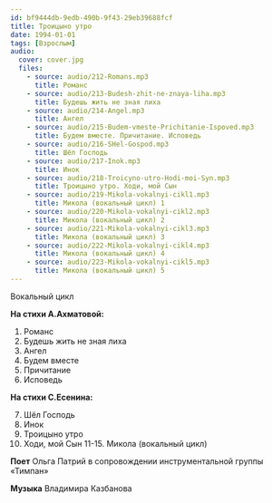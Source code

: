 ```yaml
---
id: bf9444db-9edb-490b-9f43-29eb39688fcf
title: Троицыно утро
date: 1994-01-01
tags: [Взрослым]
audio:
  cover: cover.jpg
  files:
    - source: audio/212-Romans.mp3
      title: Романс
    - source: audio/213-Budesh-zhit-ne-znaya-liha.mp3
      title: Будешь жить не зная лиха
    - source: audio/214-Angel.mp3
      title: Ангел
    - source: audio/215-Budem-vmeste-Prichitanie-Ispoved.mp3
      title: Будем вместе. Причитание. Исповедь
    - source: audio/216-SHel-Gospod.mp3
      title: Шёл Господь
    - source: audio/217-Inok.mp3
      title: Инок
    - source: audio/218-Troicyno-utro-Hodi-moi-Syn.mp3
      title: Троицыно утро. Ходи, мой Сын
    - source: audio/219-Mikola-vokalnyi-cikl1.mp3
      title: Микола (вокальный цикл) 1
    - source: audio/220-Mikola-vokalnyi-cikl2.mp3
      title: Микола (вокальный цикл) 2
    - source: audio/221-Mikola-vokalnyi-cikl3.mp3
      title: Микола (вокальный цикл) 3
    - source: audio/222-Mikola-vokalnyi-cikl4.mp3
      title: Микола (вокальный цикл) 4
    - source: audio/223-Mikola-vokalnyi-cikl5.mp3
      title: Микола (вокальный цикл) 5
---
```


Вокальный цикл

**На стихи А.Ахматовой:**

1. Романс
2. Будешь жить не зная лиха
3. Ангел
4. Будем вместе 
5. Причитание 
6. Исповедь

**На стихи С.Есенина:**

7. Шёл Господь
8. Инок
9. Троицыно утро 
10. Ходи, мой Сын
11-15. Микола (вокальный цикл)

**Поет** Ольга Патрий в сопровождении инструментальной группы «Тимпан»

**Музыка** Владимира Казбанова